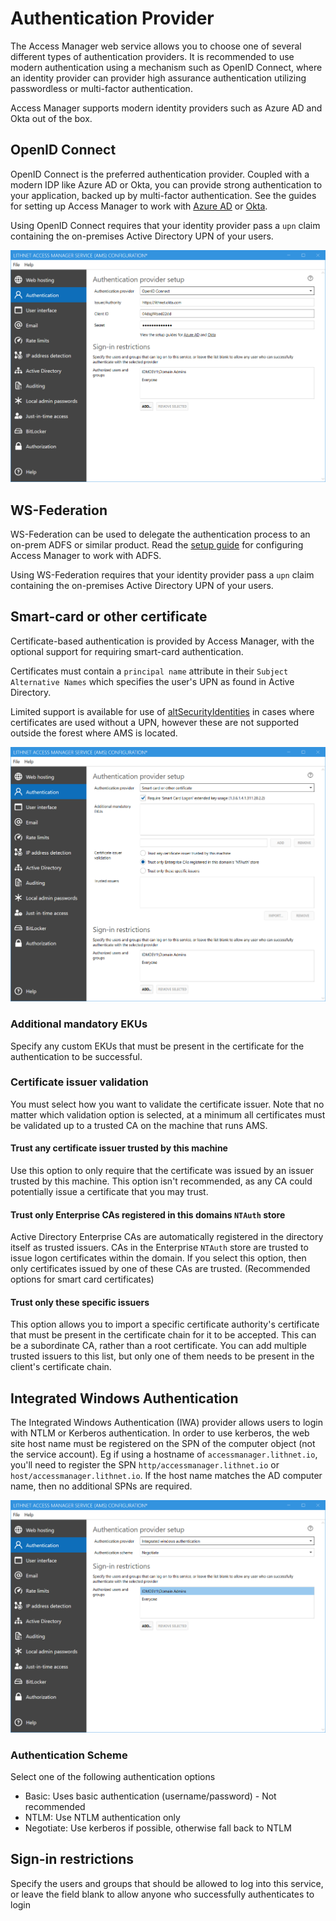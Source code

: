 # Authentication Provider

The Access Manager web service allows you to choose one of several different types of authentication providers. It is recommended to use modern authentication using a mechanism such as OpenID Connect, where an identity provider can provider high assurance authentication utilizing passwordless or multi-factor authentication.

Access Manager supports modern identity providers such as Azure AD and Okta out of the box.

## OpenID Connect

OpenID Connect is the preferred authentication provider. Coupled with a modern IDP like Azure AD or Okta, you can provide strong authentication to your application, backed up by multi-factor authentication. See the guides for setting up Access Manager to work with [Azure AD](../../setting\_up\_authentication/Setting-up-authentication-with-Azure-AD/) or [Okta](../../setting\_up\_authentication/Setting-up-authentication-with-Okta/).

Using OpenID Connect requires that your identity provider pass a `upn` claim containing the on-premises Active Directory UPN of your users.

![authentication\_oidc](../../.gitbook/assets/ui-page-authentication-oidc.png)

## WS-Federation

WS-Federation can be used to delegate the authentication process to an on-prem ADFS or similar product. Read the [setup guide](../../setting\_up\_authentication/Setting-up-authentication-with-ADFS/) for configuring Access Manager to work with ADFS.

Using WS-Federation requires that your identity provider pass a `upn` claim containing the on-premises Active Directory UPN of your users.

## Smart-card or other certificate

Certificate-based authentication is provided by Access Manager, with the optional support for requiring smart-card authentication.

Certificates must contain a `principal name` attribute in their `Subject Alternative Names` which specifies the user's UPN as found in Active Directory.

Limited support is available for use of [altSecurityIdentities](../../getting\_started/Enabling-AltSecurityIdentities/) in cases where certificates are used without a UPN, however these are not supported outside the forest where AMS is located.

![authentication\_smartcard](../../.gitbook/assets/ui-page-authentication-smartcard.png)

### Additional mandatory EKUs

Specify any custom EKUs that must be present in the certificate for the authentication to be successful.

### Certificate issuer validation

You must select how you want to validate the certificate issuer. Note that no matter which validation option is selected, at a minimum all certificates must be validated up to a trusted CA on the machine that runs AMS.

#### Trust any certificate issuer trusted by this machine

Use this option to only require that the certificate was issued by an issuer trusted by this machine. This option isn't recommended, as any CA could potentially issue a certificate that you may trust.

#### Trust only Enterprise CAs registered in this domains `NTAuth` store

Active Directory Enterprise CAs are automatically registered in the directory itself as trusted issuers. CAs in the Enterprise `NTAuth` store are trusted to issue logon certificates within the domain. If you select this option, then only certificates issued by one of these CAs are trusted. (Recommended options for smart card certificates)

#### Trust only these specific issuers

This option allows you to import a specific certificate authority's certificate that must be present in the certificate chain for it to be accepted. This can be a subordinate CA, rather than a root certificate. You can add multiple trusted issuers to this list, but only one of them needs to be present in the client's certificate chain.

## Integrated Windows Authentication

The Integrated Windows Authentication (IWA) provider allows users to login with NTLM or Kerberos authentication. In order to use kerberos, the web site host name must be registered on the SPN of the computer object (not the service account). Eg if using a hostname of `accessmanager.lithnet.io`, you'll need to register the SPN `http/accessmanager.lithnet.io` or `host/accessmanager.lithnet.io`. If the host name matches the AD computer name, then no additional SPNs are required.

![authentication\_iwa](../../.gitbook/assets/ui-page-authentication-iwa.png)

### Authentication Scheme

Select one of the following authentication options

* Basic: Uses basic authentication (username/password) - Not recommended
* NTLM: Use NTLM authentication only
* Negotiate: Use kerberos if possible, otherwise fall back to NTLM

## Sign-in restrictions

Specify the users and groups that should be allowed to log into this service, or leave the field blank to allow anyone who successfully authenticates to login
